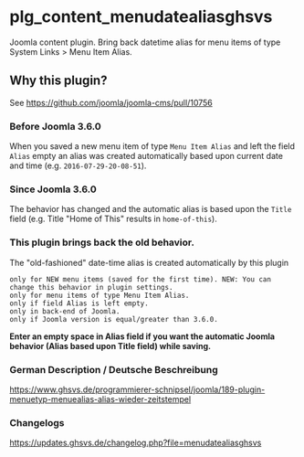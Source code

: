 # plg_content_menudatealiasghsvs
Joomla content plugin. Bring back datetime alias for menu items of type System Links > Menu Item Alias.

## Why this plugin?
See https://github.com/joomla/joomla-cms/pull/10756

### Before Joomla 3.6.0
When you saved a new menu item of type `Menu Item Alias` and left the field `Alias` empty an alias was created automatically based upon current date and time (e.g. `2016-07-29-20-08-51`).

### Since Joomla 3.6.0
The behavior has changed and the automatic alias is based upon the `Title` field (e.g. Title "Home of This" results in `home-of-this`).

### This plugin brings back the old behavior.

The "old-fashioned" date-time alias is created automatically by this plugin

    only for NEW menu items (saved for the first time). NEW: You can change this behavior in plugin settings.
    only for menu items of type Menu Item Alias.
    only if field Alias is left empty.
    only in back-end of Joomla.
    only if Joomla version is equal/greater than 3.6.0.

**Enter an empty space in Alias field if you want the automatic Joomla behavior (Alias based upon Title field) while saving.**

### German Description / Deutsche Beschreibung
https://www.ghsvs.de/programmierer-schnipsel/joomla/189-plugin-menuetyp-menuealias-alias-wieder-zeitstempel

### Changelogs
https://updates.ghsvs.de/changelog.php?file=menudatealiasghsvs
